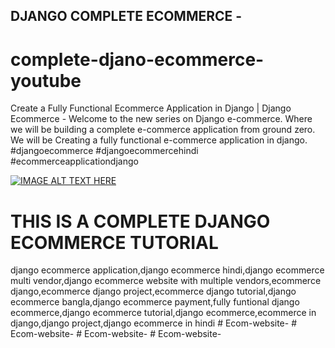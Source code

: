 
## DJANGO COMPLETE ECOMMERCE - 
# complete-djano-ecommerce-youtube
Create a Fully Functional Ecommerce Application in Django | Django Ecommerce  - Welcome to the new series on Django e-commerce. Where we will be building a complete e-commerce application from ground zero. We will be Creating a fully functional e-commerce application in django.   #djangoecommerce #djangoecommercehindi #ecommerceapplicationdjango


[![IMAGE ALT TEXT HERE](https://img.youtube.com/vi/HoTOlk79_iQ/0.jpg)](https://www.youtube.com/watch?v=HoTOlk79_iQ)



# THIS IS A COMPLETE DJANGO ECOMMERCE TUTORIAL 

django ecommerce application,django ecommerce hindi,django ecommerce multi vendor,django ecommerce website with multiple vendors,ecommerce django,ecommerce django project,ecommerce django tutorial,django ecommerce bangla,django ecommerce payment,fully funtional django ecommerce,django ecommerce tutorial,django ecommerce,ecommerce in django,django project,django ecommerce in hindi
#   E c o m - w e b s i t e -  
 #   E c o m - w e b s i t e -  
 #   E c o m - w e b s i t e -  
 #   E c o m - w e b s i t e -  
 